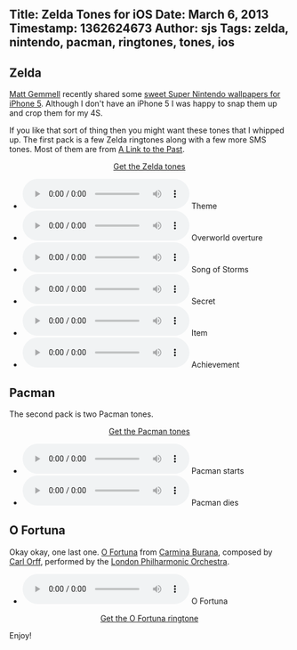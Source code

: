 Title: Zelda Tones for iOS
Date: March 6, 2013
Timestamp: 1362624673
Author: sjs
Tags: zelda, nintendo, pacman, ringtones, tones, ios
----

<h2>Zelda</h2>

<p>
  <a href="http://mattgemmell.com">Matt Gemmell</a> recently shared some
  <a href="http://mattgemmell.com/2013/03/05/iphone-5-super-nintendo-wallpapers/">sweet Super Nintendo wallpapers for iPhone 5</a>.
  Although I don't have an iPhone 5 I was happy to snap them up and crop them for my 4S.
</p>

<p>
  If you like that sort of thing then you might want these tones that I whipped up. The first pack is a few Zelda
  ringtones along with a few more SMS tones. Most of them are from
  <a href="http://en.wikipedia.org/wiki/The_Legend_of_Zelda:_A_Link_to_the_Past">A Link to the Past</a>.
</p>

<p align="center"><a href="/f/zelda-tones.zip">Get the Zelda tones</a></p>

<ul>
  <li><audio controls><source src="/f/zelda-tones/Zelda Theme.mp3" type="audio/mpeg"></audio> Theme</li>
  <li><audio controls><source src="/f/zelda-tones/Zelda Overture.mp3" type="audio/mpeg"></audio> Overworld overture</li>
  <li><audio controls><source src="/f/zelda-tones/Zelda Song of Storms.mp3" type="audio/mpeg"></audio> Song of Storms</li>
  <li><audio controls><source src="/f/zelda-tones/Zelda Secret.mp3" type="audio/mpeg"></audio> Secret</li>
  <li><audio controls><source src="/f/zelda-tones/Zelda Item.mp3" type="audio/mpeg"></audio> Item</li>
  <li><audio controls><source src="/f/zelda-tones/Zelda Achievement.mp3" type="audio/mpeg"></audio> Achievement</li>
</ul>


<h2>Pacman</h2>

<p>The second pack is two Pacman tones.</p>
<p align="center"><a href="/f/pacman-tones.zip">Get the Pacman tones</a></p>

<ul>
  <li><audio controls><source src="/f/pacman-tones/Pacman.mp3" type="audio/mpeg"></audio> Pacman starts</li>
  <li><audio controls><source src="/f/pacman-tones/Pacman Dies.mp3" type="audio/mpeg"></audio> Pacman dies</li>
</ul>


<h2>O Fortuna</h2>

<p>
  Okay okay, one last one.
  <a href="http://en.wikipedia.org/wiki/O_Fortuna">O Fortuna</a> from
  <a href="http://en.wikipedia.org/wiki/Carmina_Burana">Carmina Burana</a>,
  composed by <a href="http://en.wikipedia.org/wiki/Carl_Orff">Carl Orff</a>,
  performed by the <a href="http://www.lpo.co.uk">London Philharmonic Orchestra</a>.
</p>

<ul><li><audio controls><source src="/f/Carmina Burana - O Fortuna.mp3" type="audio/mpeg"></audio> O Fortuna</li></ul>

<p align="center"><a href="/f/Carmina Burana - O Fortuna.m4r">Get the O Fortuna ringtone</a></p>

<p>Enjoy!</p>
